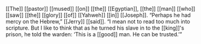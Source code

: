 [[The]] [[pastor]] [[mused]] [[on]] [[the]] [[Egyptian]], [[the]] [[man]] [[who]] [[saw]] [[the]] [[glory]] [[of]] [[Yahweh]] [[in]] [[Joseph]]. “Perhaps he had mercy on the Hebrew,” [[Jerry]] [[said]]. “I mean not to read too much into scripture. But I like to think that as he turned his slave in to the [[king]]'s prison, he told the warden: ‘This is a [[good]] man. He can be trusted.’”